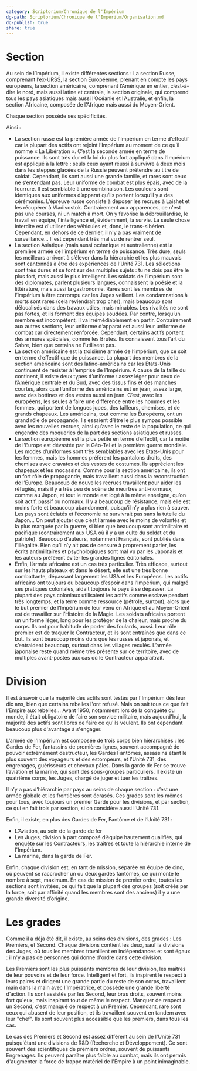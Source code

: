 ```yaml
---
category: Scriptorium/Chronique de l'Impérium
dg-path: Scriptorium/Chronique de l'Impérium/Organisation.md
dg-publish: true
share: true
---
```


# Section

Au sein de l’impérium, il existe différentes sections : La section Russe, comprenant l’ex-URSS, la section Européenne, prenant en compte les pays européens, la section américaine, comprenant l’Amérique en entier, c’est-à-dire le nord, mais aussi latine et centrale, la section originale, qui comprend tous les pays asiatiques mais aussi l’Océanie et l’Australie, et enfin, la section Africaine, composée de l’Afrique mais aussi du Moyen-Orient. 

Chaque section possède ses spécificités. 

Ainsi : 
- La section russe est la première armée de l’Impérium en terme d’effectif car la plupart des actifs ont rejoint l’Impérium au moment de ce qu’il nomme « La Libération ». C’est la seconde armée en terme de puissance. Ils sont très dur et la loi du plus fort appliqué dans l’Impérium est appliqué à la lettre : seuls ceux ayant réussi à survivre à deux mois dans les steppes glacées de la Russie peuvent prétendre au titre de soldat. Cependant, ils sont aussi une grande famille, et rares sont ceux ne s’entendant pas. Leur uniforme de combat est plus épais, avec de la fourrure. Il est semblable à une combinaison. Les couleurs sont identiques aux uniformes d’apparat qu’ils portent lorsqu’il y a des cérémonies. L'épreuve russe consiste à déposer les recrues à Laishet et les récupérer à Vladivostok. Contrairement aux apparences, ce n'est pas une courses, ni un match à mort. On y favorise la débrouillardise, le travail en équipe, l'intelligence et, évidemment, la survie. La seule chose interdite est d'utiliser des véhicules et, donc, le trans-sibérien. Cependant, en dehors de ce dernier, il n'y a pas vraiment de surveillance… Il est cependant très mal vu de rentrer seul.
- La section Asiatique (mais aussi océanique et australienne) est la première armée de l’impérium en terme de puissance. Très dure, seuls les meilleurs arrivent à s’élever dans la hiérarchie et les plus mauvais sont cantonnés à être des expériences de l’Unité 731. Les sélections sont très dures et se font sur des multiples sujets : tu ne dois pas être le plus fort, mais aussi le plus intelligent. Les soldats de l’Impérium sont des diplomates, parlent plusieurs langues, connaissent la poésie et la littérature, mais aussi la gastronomie. Rares sont les membres de l’Impérium à être corrompu car les Juges veillent. Les condamnations à morts sont rares (cela reviendrait trop cher), mais beaucoup sont délocalisés dans des travaux utiles, mais minables. Les rivalités ne sont pas fortes, et ils forment des équipes soudées. Par contre, lorsqu’un membre est incompétent, il va irrémédiablement en partir. Contrairement aux autres sections, leur uniforme d’apparat est aussi leur uniforme de combat car directement renforcée. Cependant, certains actifs portent des armures spéciales, comme les Brutes. Ils connaissent tous l’art du Sabre, bien que certains ne l’utilisent pas.
- La section américaine est la troisième armée de l’impérium, que ce soit en terme d’effectif que de puissance. La plupart des membres de la section américaine sont des latino-américains car les Etats-Unis continuent de résister à l’emprise de l’Impérium. A cause de la taille du continent, il existe deux types d’uniforme : assez léger pour ceux de l’Amérique centrale et du Sud, avec des tissus fins et des manches courtes, alors que l’uniforme des américains est en jean, assez large, avec des bottines et des vestes aussi en jean. C’est, avec les européens, les seules à faire une différence entre les hommes et les femmes, qui portent de longues jupes, des tailleurs, chemises, et de grands chapeaux. Les américains, tout comme les Européens, ont un grand rôle de propagande. Ils essaient d’être le plus sympas possible avec les nouvelles recrues, ainsi qu’avec le reste de la population, ce qui engendre des moqueries de la part des sections asiatiques et russes. 
- La section européenne est la plus petite en terme d’effectif, car la moitié de l’Europe est dévastée par le Géo-Tel et la première guerre mondiale. Les modes d’uniformes sont très semblables avec les Etats-Unis pour les femmes, mais les hommes préfèrent les pantalons droits, des chemises avec cravates et des vestes de costumes. Ils apprécient les chapeaux et les mocassins. Comme pour la section américaine, ils ont un fort rôle de propagande, mais travaillent aussi dans la reconstruction de l’Europe. Beaucoup de nouvelles recrues travaillent pour aider les réfugiés, mais il y a très peu de scène de meurtres anti-normaux, comme au Japon, et tout le monde est logé à la même enseigne, qu’on soit actif, passif ou normaux. Il y a beaucoup de résistance, mais elle est moins forte et beaucoup abandonnent, puisqu’il n’y a plus rien à sauver. Les pays sont éclatés et l’économie ne survivrait pas sans la tutelle du Japon… On peut ajouter que c’est l’armée avec le moins de volontés et la plus marquée par la guerre, si bien que beaucoup sont antimilitaire et pacifique (contrairement aux USA où il y a un culte du soldat et du patriote). Beaucoup d’auteurs, notamment Français, sont publiés dans l’illégalité. Bien qu’il n’y ait pas de censure à proprement parler, les écrits antimilitaires et psychologiques sont mal vu par les Japonais et les auteurs préfèrent éviter les grandes lignes éditoriales.
- Enfin, l’armée africaine est un cas très particulier. Très efficace, surtout sur les hauts plateaux et dans le désert, elle est une très bonne combattante, dépassant largement les USA et les Européens. Les actifs africains ont toujours eu beaucoup d’espoir dans l’Impérium, qui malgré ses pratiques coloniales, aidait toujours le pays à se dépasser. La plupart des pays coloniaux utilisaient les actifs comme esclave pendant très longtemps, et la terre comme ressource (pétrole, surtout), alors que le but premier de l’Impérium de leur venu en Afrique et au Moyen-Orient est de travailler sur l’Histoire de la Magie. Les soldats africains portent un uniforme léger, long pour les protéger de la chaleur, mais proche du corps. Ils ont pour habitude de porter des foulards, aussi. Leur rôle premier est de traquer le Contracteur, et ils sont entraînés que dans ce but. Ils sont beaucoup moins durs que les russes et japonais, et s’entraident beaucoup, surtout dans les villages reculés. L’armée japonaise reste quand même très présente sur ce territoire, avec de multiples avant-postes aux cas où le Contracteur apparaîtrait.

# Division

Il est à savoir que la majorité des actifs sont testés par l'Impérium dès leur dix ans, bien que certains rebelles l'ont refusé. Mais on sait tous ce que fait l'Empire aux rebelles… Avant 1950, notamment lors de la conquête du monde, il était obligatoire de faire son service militaire, mais aujourd'hui, la majorité des actifs sont libres de faire ce qu'ils veulent. Ils ont cependant beaucoup plus d'avantage à s'engager.

L’armée de l'Impérium est composée de trois corps bien hiérarchisés : les Gardes de Fer, fantassins de premières lignes, souvent accompagné de pouvoir extrêmement destructeur, les Gardes Fantômes, assassins étant le plus souvent des voyageurs et des estompeurs, et l’Unité 731, des engrenages, guérisseurs et chevaux pâles. 
Dans la garde de Fer se trouve l’aviation et la marine, qui sont des sous-groupes particuliers. Il existe un quatrième corps, les Juges, chargé de juger et tuer les traîtres. 

Il n’y a pas d’hiérarchie par pays au seins de chaque section : c’est une armée globale et les frontières sont écrasés. Ces grades sont les mêmes pour tous, avec toujours un premier Garde pour les divisions, et par section, ce qui en fait trois par section, si on considère aussi l'Unité 731. 

Enfin, il existe, en plus des Gardes de Fer, Fantôme et de l’Unité 731 : 
- L’Aviation, au sein de la garde de fer 
- Les Juges, division à part composé d’équipe hautement qualifiés, qui enquête sur les Contracteurs, les traîtres et toute la hiérarchie interne de l'Impérium. 
- La marine, dans la garde de Fer.
    
Enfin, chaque division est, en tant de mission, séparée en équipe de cinq, où peuvent se raccrocher un ou deux gardes fantômes, ce qui monte le nombre à sept, maximum. En cas de mission de premier ordre, toutes les sections sont invitées, ce qui fait que la plupart des groupes (soit créés par la force, soit par affinité quand les membres sont des anciens) il y a une grande diversité d’origine.

# Les grades

Comme il a déjà été dit, il existe, au seins des divisions, des grades : Les Premiers, et Second. Chaque divisions contient les deux, sauf la divisions des Juges, où tous les membres travaillent en indépendances et sont égaux : il n'y a pas de personnes qui donne d'ordre dans cette division.

Les Premiers sont les plus puissants membres de leur division, les maîtres de leur pouvoirs et de leur force. Intelligent et fort, ils inspirent le respect à leurs paires et dirigent une grande partie du reste de son corps, travaillent main dans la main avec l’Impératrice, et possède une grande liberté d’action. Ils sont assistés par les Second, leur bras droits, souvent moins fort qu'eux, mais inspirant tout de même le respect. Manquer de respect à un Second, c'est manqué de respect à un Premier. Cependant, rare sont ceux qui abusent de leur position, et ils travaillent souvent en tandem avec leur "chef". Ils sont souvent plus accessible que les premiers, dans tous les cas. 

Le cas des Premiers et Second est assez différent au sein de l'Unité 731 puisqu'étant une divisions de R&D (Recherche et Développement). Ce sont souvent des scientifiques de premiers ordres, souvent de puissants Engrenages. Ils peuvent paraître plus faible au combat, mais ils ont permis d'augmenter la force de frappe matériel de l'Empire à un point inimaginable.